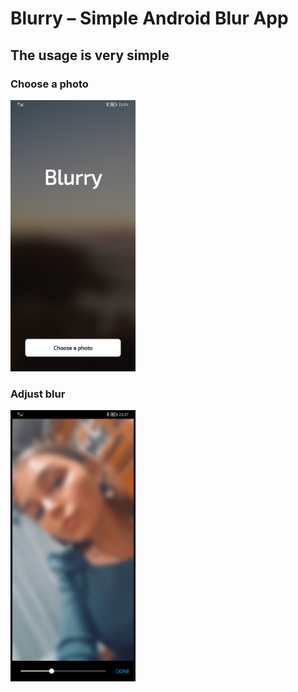 # Blurry – Simple Android Blur App

## The usage is very simple

### Choose a photo

<img src="readme/blurry.jpg" width="200"/>

### Adjust blur

<img src="readme/blur.jpg" width="200"/>
